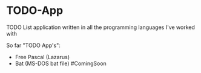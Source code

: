 # TODO-App

TODO List application written in all the programming languages I've worked with

So far "TODO App's":

- Free Pascal (Lazarus)
- Bat (MS-DOS bat file) #ComingSoon
